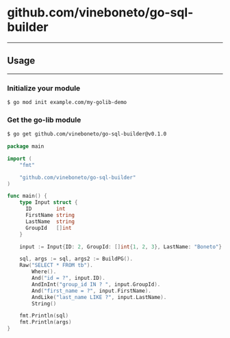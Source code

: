 # github.com/vineboneto/go-sql-builder

---

## Usage

---

### Initialize your module

```bash
$ go mod init example.com/my-golib-demo
```

### Get the go-lib module

```bash
$ go get github.com/vineboneto/go-sql-builder@v0.1.0
```

```go
package main

import (
    "fmt"

    "github.com/vineboneto/go-sql-builder"
)

func main() {
    type Input struct {
      ID        int
      FirstName string
      LastName  string
      GroupId   []int
    }

    input := Input{ID: 2, GroupId: []int{1, 2, 3}, LastName: "Boneto"}

    sql, args := sql, args2 := BuildPG().
    Raw("SELECT * FROM tb").
		Where().
		And("id = ?", input.ID).
		AndInInt("group_id IN ? ", input.GroupId).
		And("first_name = ?", input.FirstName).
		AndLike("last_name LIKE ?", input.LastName).
		String()

    fmt.Println(sql)
    fmt.Println(args)
}
```
